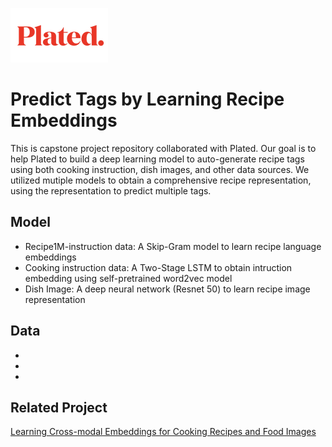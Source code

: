 ![](pics/Plated-Logo-Sized.png) 
# Predict Tags by Learning Recipe Embeddings
This is capstone project repository collaborated with Plated. Our goal is to help Plated to build a deep learning model to auto-generate recipe tags using both cooking instruction, dish images, and other data sources. We utilized mutiple models to obtain a comprehensive recipe representation, using the representation to predict multiple tags. 

## Model
* Recipe1M-instruction data: A Skip-Gram model to learn recipe language embeddings 
* Cooking instruction data: A Two-Stage LSTM to obtain intruction embedding using self-pretrained word2vec model
* Dish Image: A deep neural network (Resnet 50) to learn recipe image representation

## Data
*
* 
*

## Related Project 
[Learning Cross-modal Embeddings for Cooking Recipes and Food Images](http://pic2recipe.csail.mit.edu)
